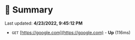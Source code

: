 # 📖 Summary
Last updated: **4/23/2022, 9:45:12 PM**

- `GET` [https://google.com](https://google.com) - **Up** (116ms)
